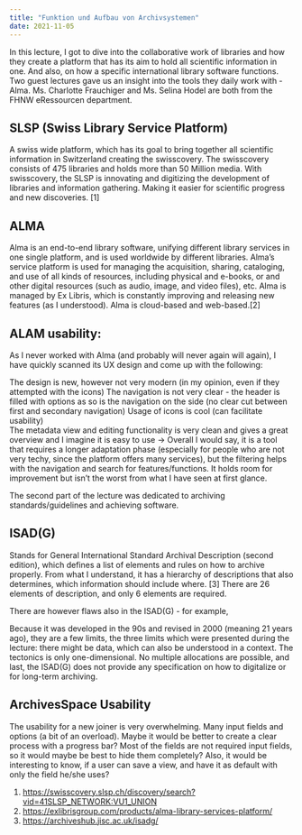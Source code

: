 ```yaml
---
title: "Funktion und Aufbau von Archivsystemen"
date: 2021-11-05
---
```

In this lecture, I got to dive into the collaborative work of libraries and how they create a platform that has its aim to hold all scientific information in one. And also, on how a specific international library software functions. Two guest lectures gave us an insight into the tools they daily work with - Alma. Ms. Charlotte Frauchiger and Ms. Selina Hodel are both from the FHNW eRessourcen department. 

## SLSP (Swiss Library Service Platform)
A swiss wide platform, which has its goal to bring together all scientific information in Switzerland creating the swisscovery. The swisscovery consists of 475 libraries and holds more than 50 Million media. With swisscovery, the SLSP is innovating and digitizing the development of libraries and information gathering. Making it easier for scientific progress and new discoveries. [1]

## ALMA
Alma is an end-to-end library software, unifying different library services in one single platform, and is used worldwide by different libraries. Alma’s service platform is used for managing the acquisition, sharing, cataloging, and use of all kinds of resources, including physical and e-books, or and other digital resources (such as audio, image, and video files), etc. Alma is managed by Ex Libris, which is constantly improving and releasing new features (as I understood). Alma is cloud-based and web-based.[2]

## ALAM usability: 

As I never  worked with Alma (and probably will never again will again), I have quickly scanned its UX design and come up with the following: 

The design is new, however not very modern (in my opinion, even if they attempted with the icons) 
The navigation is not very clear - the header is filled with options as so is the navigation on the side (no clear cut between first and secondary navigation)
Usage of icons is cool (can facilitate usability)  
The metadata view and editing functionality is very clean and gives a great overview and I imagine it is easy to use
→ Overall I would say, it is a tool that requires a longer adaptation phase (especially for people who are not very techy, since the platform offers many services), but the filtering helps with the navigation and search for features/functions. It holds room for improvement but isn’t the worst from what I have seen at first glance. 

The second part of the lecture was dedicated to archiving standards/guidelines and achieving software. 

## ISAD(G)
Stands for General International Standard Archival Description (second edition), which defines a list of elements and rules on how to archive properly. From what I understand, it has a hierarchy of descriptions that also determines, which information should include where. [3] There are 26 elements of description, and only 6 elements are required. 

There are however flaws also in the ISAD(G) - for example, 

Because it was developed in the 90s and revised in 2000 (meaning 21 years ago), they are a few limits, the three limits which were presented during the lecture:
there might be data, which can also be understood in a context. The tectonics is only one-dimensional. No multiple allocations are possible, and last, the ISAD(G) does not provide any specification on how to digitalize or for long-term archiving. 

## ArchivesSpace Usability
The usability for a new joiner is very overwhelming. Many input fields and options (a bit of an overload). Maybe it would be better to create a clear process with a progress bar? Most of the fields are not required input fields, so it would maybe be best to hide them completely? Also, it would be interesting to know, if a user can save a view, and have it as default with only the field he/she uses?


1. https://swisscovery.slsp.ch/discovery/search?vid=41SLSP_NETWORK:VU1_UNION
2. https://exlibrisgroup.com/products/alma-library-services-platform/
3. https://archiveshub.jisc.ac.uk/isadg/
